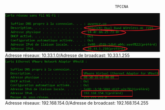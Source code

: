                                                      TPCCNA 
![Permiereimg](/TPCCNA/IMG1.PNG)  
Adresse réseaux: 10.33.1.0/Adresse de broadcast: 10.33.1.255
![Deuxiemeimg](/TPCCNA/IMG2.PNG)
Adresse réseaux: 192.168.154.0/Adresse de broadcast: 192.168.154.255
